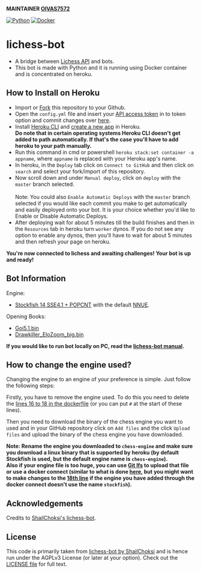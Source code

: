 **MAINTAINER [OIVAS7572](https://github.com/OIVAS7572)**

[![Python](https://github.com/OIVAS7572/lichess-bot/actions/workflows/Python.yml/badge.svg)](https://github.com/OIVAS7572/lichess-bot/actions/workflows/Python.yml)
[![Docker](https://github.com/OIVAS7572/lichess-bot/actions/workflows/Docker.yml/badge.svg)](https://github.com/OIVAS7572/lichess-bot/actions/workflows/Docker.yml)

# lichess-bot
- A bridge between [Lichess API](https://lichess.org/api#tag/Bot) and bots.
- This bot is made with Python and it is running using Docker container and is concentrated on heroku.

## How to Install on Heroku
- Import or [Fork](https://github.com/OIVAS7572/lichess-bot/fork) this repository to your Github.
- Open the `config.yml` file and insert your [API access token](https://lichess.org/account/oauth/token/create?scopes[]=bot:play&description=Lichess+Bot+Token) in to token option and commit changes over [here](/config.yml#L1).
- Install [Heroku CLI](https://devcenter.heroku.com/articles/heroku-cli) and [create a new app](https://dashboard.heroku.com/new-app) in Heroku. <br/>
**Do note that in certain operating systems Heroku CLI doesn't get added to path automatically. If that's the case you'll have to add heroku to your path manually.**
- Run this command in cmd or powershell `heroku stack:set container -a appname`, where `appname` is replaced with your Heroku app's name.
- In heroku, in the `Deploy` tab click on `Connect to GitHub` and then click on `search` and select your fork/import of this repository.
- Now scroll down and under `Manual deploy`, click on `deploy` with the `master` branch selected. <br/> <br/>
Note: You could also `Enable Automatic Deploys` with the `master` branch selected if you would like each commit you make to get automatically and easily deployed onto your bot. It is your choice whether you'd like to Enable or Disable Automatic Deploys.
- After deploying wait for about 5 minutes till the build finishes and then in the `Resources` tab in heroku turn `worker` dynos. If you do not see any option to enable any dynos, then you'll have to wait for about 5 minutes and then refresh your page on heroku.

**You're now connected to lichess and awaiting challenges! Your bot is up and ready!**

## Bot Information
Engine:
- [Stockfish 14 SSE4.1 + POPCNT](https://stockfishchess.org/files/stockfish_14_linux_x64_modern.zip) with the default [NNUE](https://tests.stockfishchess.org/api/nn/nn-3475407dc199.nnue).

Opening Books: 
- [Goi5.1.bin](https://gitlab.com/OIVAS7572/Goi5.1.bin/-/raw/master/Goi5.1.bin.7z)
- [Drawkiller_EloZoom_big.bin](/Drawkiller_EloZoom_big.bin)

**If you would like to run bot locally on PC, read the [lichess-bot manual](https://github.com/ShailChoksi/lichess-bot#how-to-install).**

## How to change the engine used?

Changing the engine to an engine of your preference is simple. Just follow the following steps:

Firstly, you have to remove the engine used. To do this you need to delete the [lines 16 to 18 in the dockerfile](https://github.com/OIVAS7572/lichess-bot/blob/master/Dockerfile#L16-L18) (or you can put `#` at the start of these lines).

Then you need to download the binary of the chess engine you want to used and in your GitHub repository click on `Add files` and the click `Upload files` and upload the binary of the chess engine you have downloaded.

**Note: Rename the engine you downloaded to `chess-engine` and make sure you download a linux binary that is supported by heroku (by default Stockfish is used, but the default engine name is `chess-engine`).** <br/>
**Also if your engine file is too huge, you can use [Git lfs](https://git-lfs.github.com) to upload that file or use a docker connect (similar to what is done [here](https://github.com/OIVAS7572/lichess-bot/blob/master/Dockerfile#L16-L18), but you might want to make changes to the [18th line](https://github.com/OIVAS7572/lichess-bot/blob/master/Dockerfile#L22) if the engine you have added through the docker connect doesn't use the name `stockfish`).**

## Acknowledgements
Credits to [ShailChoksi's lichess-bot](https://github.com/ShailChoksi/lichess-bot).

## License
This code is primarily taken from [lichess-bot by ShailChoksi](https://github.com/ShailChoksi/lichess-bot) and is hence run under the AGPLv3 License (or later at your option). Check out the [LICENSE file](/LICENSE) for full text.
